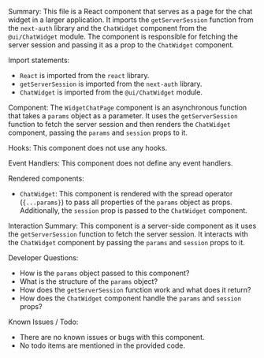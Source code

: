 Summary:
This file is a React component that serves as a page for the chat widget in a larger application. It imports the `getServerSession` function from the `next-auth` library and the `ChatWidget` component from the `@ui/ChatWidget` module. The component is responsible for fetching the server session and passing it as a prop to the `ChatWidget` component.

Import statements:
- `React` is imported from the `react` library.
- `getServerSession` is imported from the `next-auth` library.
- `ChatWidget` is imported from the `@ui/ChatWidget` module.

Component:
The `WidgetChatPage` component is an asynchronous function that takes a `params` object as a parameter. It uses the `getServerSession` function to fetch the server session and then renders the `ChatWidget` component, passing the `params` and `session` props to it.

Hooks:
This component does not use any hooks.

Event Handlers:
This component does not define any event handlers.

Rendered components:
- `ChatWidget`: This component is rendered with the spread operator (`{...params}`) to pass all properties of the `params` object as props. Additionally, the `session` prop is passed to the `ChatWidget` component.

Interaction Summary:
This component is a server-side component as it uses the `getServerSession` function to fetch the server session. It interacts with the `ChatWidget` component by passing the `params` and `session` props to it.

Developer Questions:
- How is the `params` object passed to this component?
- What is the structure of the `params` object?
- How does the `getServerSession` function work and what does it return?
- How does the `ChatWidget` component handle the `params` and `session` props?

Known Issues / Todo:
- There are no known issues or bugs with this component.
- No todo items are mentioned in the provided code.